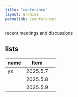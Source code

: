 ```yaml
---
title: "conference"
layout: archive
permalink: /conference/
---
```


recent meetings and discussions
## lists

| name             | Item   |                                                              |
| --------         | ------ | ------------------------------------------------------------ |
| yx               | 2025.5.7   |                          |
|                  | 2025.5.8   |                          |
|                  | 2025.5.9   |                          |


